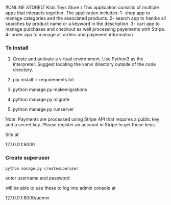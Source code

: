 #ONLINE STORE(Z Kids Toys Store )
This application consists of multiple apps that interacts together. 
The application includes:
1- shop app to manage categories and the associated products.
2- search app to handle all searches by product name or a keyword in the description.
3- cart app to manage purchases and checkout as well processing payements with Stripe.
4- order app to manage all orders and payement information   

### To install

1. Create and activate a virtual environment. Use Python3 as the interpreter. Suggest locating the venv/ directory outside of the code directory.

2. pip install -r requirements.txt

3. python manage.py makemigrations

4. python manage.py migrate

5. python manage.py runserver

Note: Payments are processed using Stripe API that requires a public key and a secret key.
Please register an account in Stripe to get those keys.


Site at

127.0.0.1:8000

### Create superuser


`python manage.py createsuperuser`

enter username and password

will be able to use these to log into admin console at

127.0.0.1:8000/admin



